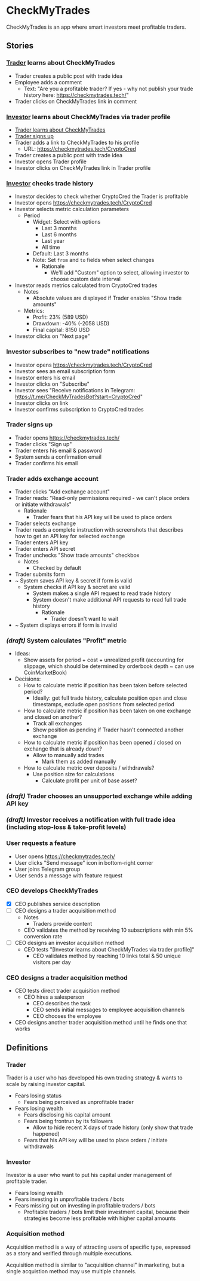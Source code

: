 # CheckMyTrades

CheckMyTrades is an app where smart investors meet profitable traders.

## Stories

### [Trader](#trader) learns about CheckMyTrades
* Trader creates a public post with trade idea
* Employee adds a comment
  * Text: "Are you a profitable trader? If yes - why not publish your trade history here: https://checkmytrades.tech/"
* Trader clicks on CheckMyTrades link in comment

### [Investor](#investor) learns about CheckMyTrades via trader profile
* [Trader learns about CheckMyTrades](#trader-learns-about-checkmytrades)
* [Trader signs up](#trader-signs-up)
* Trader adds a link to CheckMyTrades to his profile
  * URL: https://checkmytrades.tech/CryptoCred 
* Trader creates a public post with trade idea
* Investor opens Trader profile
* Investor clicks on CheckMyTrades link in Trader profile

### [Investor](#investor) checks trade history
* Investor decides to check whether CryptoCred the Trader is profitable
* Investor opens https://checkmytrades.tech/CryptoCred
* Investor selects metric calculation parameters
  * Period
    * Widget: Select with options
      * Last 3 months
      * Last 6 months
      * Last year
      * All time
    * Default: Last 3 months
    * Note: Set `from` and `to` fields when select changes
      * Rationale 
        * We'll add "Custom" option to select, allowing investor to choose custom date interval
* Investor reads metrics calculated from CryptoCred trades
  * Notes 
    * Absolute values are displayed if Trader enables "Show trade amounts"
  * Metrics:
    * Profit: 23% (589 USD)
    * Drawdown: -40% (-2058 USD)
    * Final capital: 8150 USD
* Investor clicks on "Next page"

### Investor subscribes to "new trade" notifications
* Investor opens https://checkmytrades.tech/CryptoCred
* Investor sees an email subscription form
* Investor enters his email
* Investor clicks on "Subscribe"
* Investor sees "Receive notifications in Telegram: https://t.me/CheckMyTradesBot?start=CryptoCred"
* Investor clicks on link
* Investor confirms subscription to CryptoCred trades

### Trader signs up
* Trader opens https://checkmytrades.tech/
* Trader clicks "Sign up"
* Trader enters his email & password
* System sends a confirmation email
* Trader confirms his email

### Trader adds exchange account
* Trader clicks "Add exchange account"
* Trader reads: "Read-only permissions required - we can't place orders or initiate withdrawals"
  * Rationale 
    * Trader fears that his API key will be used to place orders
* Trader selects exchange
* Trader reads a complete instruction with screenshots that describes how to get an API key for selected exchange
* Trader enters API key
* Trader enters API secret
* Trader unchecks "Show trade amounts" checkbox
  * Notes 
    * Checked by default
* Trader submits form
* ~ System saves API key & secret if form is valid
  * System checks if API key & secret are valid
    * System makes a single API request to read trade history
    * System doesn't make additional API requests to read full trade history
      * Rationale 
        * Trader doesn't want to wait
* ~ System displays errors if form is invalid

### _(draft)_ System calculates "Profit" metric
* Ideas:
  * Show assets for period + cost + unrealized profit (accounting for slippage, which should be determined by orderbook depth ~ can use CoinMarketBook)
* Decisions: 
  * How to calculate metric if position has been taken before selected period?
    * Ideally: get full trade history, calculate position open and close timestamps, exclude open positions from selected period
  * How to calculate metric if position has been taken on one exchange and closed on another?
    * Track all exchanges
    * Show position as pending if Trader hasn't connected another exchange
  * How to calculate metric if position has been opened / closed on exchange that is already down?
    * Allow to manually add trades
      * Mark them as added manually
  * How to calculate metric over deposits / withdrawals?
    * Use position size for calculations
      * Calculate profit per unit of base asset?
      
### _(draft)_ Trader chooses an unsupported exchange while adding API key

### _(draft)_ Investor receives a notification with full trade idea (including stop-loss & take-profit levels)

### User requests a feature
* User opens https://checkmytrades.tech/
* User clicks "Send message" icon in bottom-right corner
* User joins Telegram group
* User sends a message with feature request

### CEO develops CheckMyTrades
* [x] CEO publishes service description
* [ ] CEO designs a trader acquisition method
  * Notes 
    * Traders provide content
  * CEO validates the method by receiving 10 subscriptions with min 5% conversion rate
* [ ] CEO designs an investor acquisition method
  * CEO tests "[Investor learns about CheckMyTrades via trader profile]"
    * CEO validates method by reaching 10 links total & 50 unique visitors per day

### CEO designs a trader acquisition method
* CEO tests direct trader acquisition method
  * CEO hires a salesperson
    * CEO describes the task
    * CEO sends initial messages to employee acquisition channels
    * CEO chooses the employee
* CEO designs another trader acquisition method until he finds one that works

## Definitions 

### Trader

Trader is a user who has developed his own trading strategy & wants to scale by raising investor capital.

* Fears losing status
  * Fears being perceived as unprofitable trader
* Fears losing wealth
  * Fears disclosing his capital amount
  * Fears being frontrun by its followers
    * Allow to hide recent X days of trade history (only show that trade happened)
  * Fears that his API key will be used to place orders / initiate withdrawals

### Investor

Investor is a user who want to put his capital under management of profitable trader.

* Fears losing wealth
* Fears investing in unprofitable traders / bots
* Fears missing out on investing in profitable traders / bots
  * Profitable traders / bots limit their investment capital, because their strategies become less profitable with higher capital amounts

### Acquisition method

Acquisition method is a way of attracting users of specific type, expressed as a story and verified through multiple executions.

Acquisition method is similar to "acquisition channel" in marketing, but a single acquistion method may use multiple channels.
